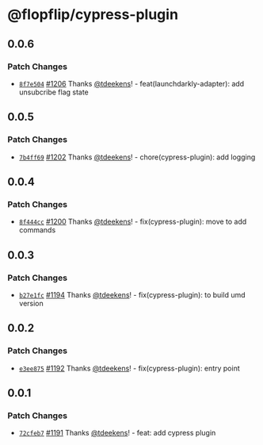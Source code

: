 # @flopflip/cypress-plugin

## 0.0.6

### Patch Changes

- [`8f7e504`](https://github.com/tdeekens/flopflip/commit/8f7e504951cb2dcb6b86abaa4908d10314515860) [#1206](https://github.com/tdeekens/flopflip/pull/1206) Thanks [@tdeekens](https://github.com/tdeekens)! - feat(launchdarkly-adapter): add unsubcribe flag state

## 0.0.5

### Patch Changes

- [`7b4ff69`](https://github.com/tdeekens/flopflip/commit/7b4ff69d14f2a86db7d70107134cc33b3028f5e9) [#1202](https://github.com/tdeekens/flopflip/pull/1202) Thanks [@tdeekens](https://github.com/tdeekens)! - chore(cypress-plugin): add logging

## 0.0.4

### Patch Changes

- [`8f444cc`](https://github.com/tdeekens/flopflip/commit/8f444cc6f9966baecdb4bf250172cb51e5cfd81a) [#1200](https://github.com/tdeekens/flopflip/pull/1200) Thanks [@tdeekens](https://github.com/tdeekens)! - fix(cypress-plugin): move to add commands

## 0.0.3

### Patch Changes

- [`b27e1fc`](https://github.com/tdeekens/flopflip/commit/b27e1fc2b6cb719f74e6ddd02fb5947ed09a23a9) [#1194](https://github.com/tdeekens/flopflip/pull/1194) Thanks [@tdeekens](https://github.com/tdeekens)! - fix(cypress-plugin): to build umd version

## 0.0.2

### Patch Changes

- [`e3ee875`](https://github.com/tdeekens/flopflip/commit/e3ee8753c908558bed2cd17127478ce0c0c2bad1) [#1192](https://github.com/tdeekens/flopflip/pull/1192) Thanks [@tdeekens](https://github.com/tdeekens)! - fix(cypress-plugin): entry point

## 0.0.1

### Patch Changes

- [`72cfeb7`](https://github.com/tdeekens/flopflip/commit/72cfeb7965faae227501dd4fb830b4e8b8662cb7) [#1191](https://github.com/tdeekens/flopflip/pull/1191) Thanks [@tdeekens](https://github.com/tdeekens)! - feat: add cypress plugin
